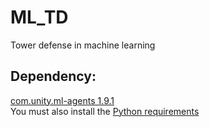 # ML_TD
Tower defense in machine learning

## Dependency:
[com.unity.ml-agents 1.9.1](https://github.com/Unity-Technologies/ml-agents/releases)\
You must also install the [Python requirements](https://github.com/Unity-Technologies/ml-agents/blob/release_16_docs/docs/Installation.md)